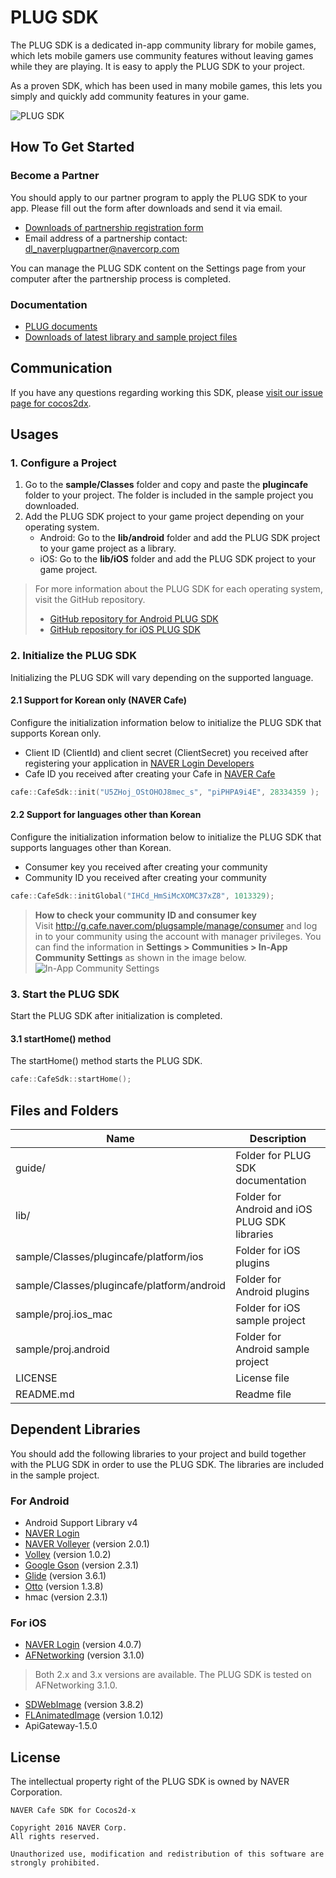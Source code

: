 # PLUG SDK

The PLUG SDK is a dedicated in-app community library for mobile games, which lets mobile gamers use community features without leaving games while they are playing. It is easy to apply the PLUG SDK to your project.

As a proven SDK, which has been used in many mobile games, this lets you simply and quickly add community features in your game.
 
![PLUG SDK](http://static.naver.net/m/cafe/glink/promotion/cafe_sdk_open/img_intro1_20151111.png)

## How To Get Started 

### Become a Partner

You should apply to our partner program to apply the PLUG SDK to your app. Please fill out the form after downloads and send it via email.

- [Downloads of partnership registration form](https://github.com/naver/cafe-sdk-android/raw/master/guide/alliance/%EB%84%A4%EC%9D%B4%EB%B2%84%EC%B9%B4%ED%8E%98SDK_%EC%A0%9C%ED%9C%B4%EC%96%91%EC%8B%9D_%EA%B2%8C%EC%9E%84%EC%82%AC%EB%AA%85_%EA%B2%8C%EC%9E%84%EB%AA%85_ver.2.0.0.xlsx)
- Email address of a partnership contact: <a href="mailto:dl_naverplugpartner@navercorp.com">dl_naverplugpartner@navercorp.com</a>

You can manage the PLUG SDK content on the Settings page from your computer after the partnership process is completed.

### Documentation

- [PLUG documents](https://www.gitbook.com/book/plug/plug-sdk-ios/details/en)
- [Downloads of latest library and sample project files](https://github.com/naver/cafe-sdk-ios/archive/master.zip )

## Communication 

If you have any questions regarding working this SDK, please [visit our issue page for cocos2dx](https://github.com/naver/cafe-sdk-cocos2dx/issues).

## Usages 

### 1. Configure a Project

1. Go to the **sample/Classes** folder and copy and paste the **plugincafe** folder to your project. The folder is included in the sample project you downloaded. 
2. Add the PLUG SDK project to your game project depending on your operating system.  
   - Android: Go to the **lib/android** folder and add the PLUG SDK project to your game project as a library.  
   - iOS: Go to the **lib/iOS** folder and add the PLUG SDK project to your game project.

> For more information about the PLUG SDK for each operating system, visit the GitHub repository.  
> - [GitHub repository for Android PLUG SDK](https://github.com/naver/cafe-sdk-android)  
> - [GitHub repository for iOS PLUG SDK](https://github.com/naver/cafe-sdk-ios)

### 2. Initialize the PLUG SDK

Initializing the PLUG SDK will vary depending on the supported language.

#### 2.1 Support for Korean only (NAVER Cafe)

Configure the initialization information below to initialize the PLUG SDK that supports Korean only.

- Client ID (ClientId) and client secret (ClientSecret) you received after registering your application in [NAVER Login Developers](https://developers.naver.com/apps/#/register?api=nvlogin)
- Cafe ID you received after creating your Cafe in [NAVER Cafe](http://section.cafe.naver.com/)

```cpp
cafe::CafeSdk::init("U5ZHoj_OStOHOJ8mec_s", "piPHPA9i4E", 28334359 );
```

#### 2.2 Support for languages other than Korean

Configure the initialization information below to initialize the PLUG SDK that supports languages other than Korean.

- Consumer key you received after creating your community
- Community ID you received after creating your community

```cpp
cafe::CafeSdk::initGlobal("IHCd_HmSiMcXOMC37xZ8", 1013329);
```

> **How to check your community ID and consumer key**  
> Visit http://g.cafe.naver.com/plugsample/manage/consumer and log in to your community using the account with manager privileges.
> You can find the information in **Settings > Communities > In-App Community Settings** as shown in the image below.     
> ![In-App Community Settings](https://plug.gitbooks.io/plug-sdk-android/content/assets/wiki-plug-setting.png)

### 3. Start the PLUG SDK

Start the PLUG SDK after initialization is completed.

#### 3.1 startHome() method

The startHome() method starts the PLUG SDK.

```cpp
cafe::CafeSdk::startHome();
```

## Files and Folders 

|Name	|Description|
|---|---|
|guide/	|Folder for PLUG SDK documentation|
|lib/	|Folder for Android and iOS PLUG SDK libraries|
|sample/Classes/plugincafe/platform/ios	|Folder for iOS plugins|
|sample/Classes/plugincafe/platform/android	|Folder for Android plugins|
|sample/proj.ios_mac	|Folder for iOS sample project |
|sample/proj.android	|Folder for Android sample project|
|LICENSE	|License file|
|README.md	|Readme file|

## Dependent Libraries 

You should add the following libraries to your project and build together with the PLUG SDK in order to use the PLUG SDK. The libraries are included in the sample project. 

### For Android

- Android Support Library v4
- [NAVER Login](https://nid.naver.com/devcenter/docs.nhn?menu=Android)
- [NAVER Volleyer](http://mvnrepository.com/artifact/com.navercorp.volleyextensions/volleyer) (version 2.0.1)
- [Volley](http://mvnrepository.com/artifact/com.mcxiaoke.volley/library/) (version 1.0.2)
- [Google Gson](http://mvnrepository.com/artifact/com.google.code.gson/gson) (version 2.3.1)
- [Glide](http://mvnrepository.com/artifact/com.github.bumptech.glide/glide) (version 3.6.1)
- [Otto](http://mvnrepository.com/artifact/com.squareup/otto) (version 1.3.8)
- hmac (version 2.3.1)

### For iOS 

- [NAVER Login](https://nid.naver.com/devcenter/docs.nhn?menu=IOS) (version 4.0.7)
- [AFNetworking](https://github.com/AFNetworking/AFNetworking) (version 3.1.0)

>  Both 2.x and 3.x versions are available. The PLUG SDK is tested on AFNetworking 3.1.0.

- [SDWebImage](https://github.com/rs/SDWebImage) (version 3.8.2)
- [FLAnimatedImage](https://github.com/Flipboard/FLAnimatedImage) (version 1.0.12)
- ApiGateway-1.5.0

## License 

The intellectual property right of the PLUG SDK is owned by NAVER Corporation.

```
NAVER Cafe SDK for Cocos2d-x

Copyright 2016 NAVER Corp.
All rights reserved.

Unauthorized use, modification and redistribution of this software are strongly prohibited.
```

